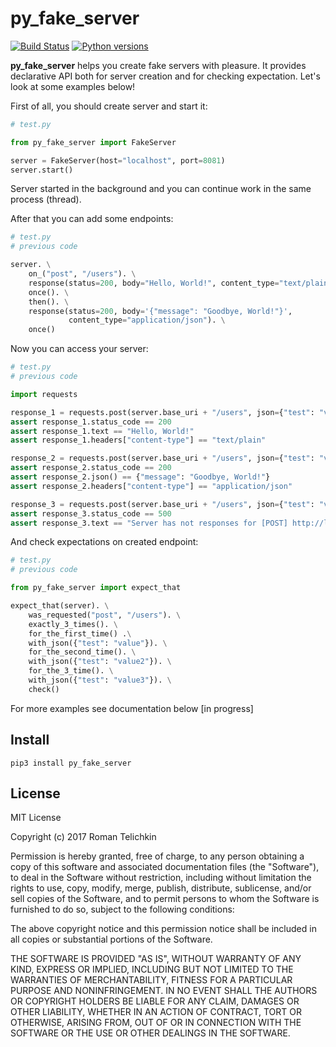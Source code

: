 # py_fake_server
[![Build Status](https://travis-ci.org/Telichkin/py_fake_server.svg?branch=master)](https://travis-ci.org/Telichkin/py_fake_server)
[![Python versions](https://img.shields.io/pypi/pyversions/py_fake_server.svg)](https://pypi.python.org/pypi/py_fake_server)

**py_fake_server** helps you create fake servers with pleasure. It provides
declarative API both for server creation and for checking expectation.
Let's look at some examples below!

First of all, you should create server and start it:
```python
# test.py

from py_fake_server import FakeServer

server = FakeServer(host="localhost", port=8081)
server.start()
```
Server started in the background and you can continue work in the
same process (thread).

After that you can add some endpoints:
```python
# test.py
# previous code

server. \
    on_("post", "/users"). \
    response(status=200, body="Hello, World!", content_type="text/plain"). \
    once(). \
    then(). \
    response(status=200, body='{"message": "Goodbye, World!"}',
             content_type="application/json"). \
    once()
```


Now you can access your server:
```python
# test.py
# previous code

import requests

response_1 = requests.post(server.base_uri + "/users", json={"test": "value"})
assert response_1.status_code == 200
assert response_1.text == "Hello, World!"
assert response_1.headers["content-type"] == "text/plain"

response_2 = requests.post(server.base_uri + "/users", json={"test": "value2"})
assert response_2.status_code == 200
assert response_2.json() == {"message": "Goodbye, World!"}
assert response_2.headers["content-type"] == "application/json"

response_3 = requests.post(server.base_uri + "/users", json={"test": "value3"})
assert response_3.status_code == 500
assert response_3.text == "Server has not responses for [POST] http://localhost:8081/users"

```

And check expectations on created endpoint:
```python
# test.py
# previous code

from py_fake_server import expect_that

expect_that(server). \
    was_requested("post", "/users"). \
    exactly_3_times(). \
    for_the_first_time() .\
    with_json({"test": "value"}). \
    for_the_second_time(). \
    with_json({"test": "value2"}). \
    for_the_3_time(). \
    with_json({"test": "value3"}). \
    check()
```

For more examples see documentation below [in progress]

## Install
```pip3 install py_fake_server```

## License
MIT License

Copyright (c) 2017 Roman Telichkin

Permission is hereby granted, free of charge, to any person obtaining a copy
of this software and associated documentation files (the "Software"), to deal
in the Software without restriction, including without limitation the rights
to use, copy, modify, merge, publish, distribute, sublicense, and/or sell
copies of the Software, and to permit persons to whom the Software is
furnished to do so, subject to the following conditions:

The above copyright notice and this permission notice shall be included in all
copies or substantial portions of the Software.

THE SOFTWARE IS PROVIDED "AS IS", WITHOUT WARRANTY OF ANY KIND, EXPRESS OR
IMPLIED, INCLUDING BUT NOT LIMITED TO THE WARRANTIES OF MERCHANTABILITY,
FITNESS FOR A PARTICULAR PURPOSE AND NONINFRINGEMENT. IN NO EVENT SHALL THE
AUTHORS OR COPYRIGHT HOLDERS BE LIABLE FOR ANY CLAIM, DAMAGES OR OTHER
LIABILITY, WHETHER IN AN ACTION OF CONTRACT, TORT OR OTHERWISE, ARISING FROM,
OUT OF OR IN CONNECTION WITH THE SOFTWARE OR THE USE OR OTHER DEALINGS IN THE
SOFTWARE.
